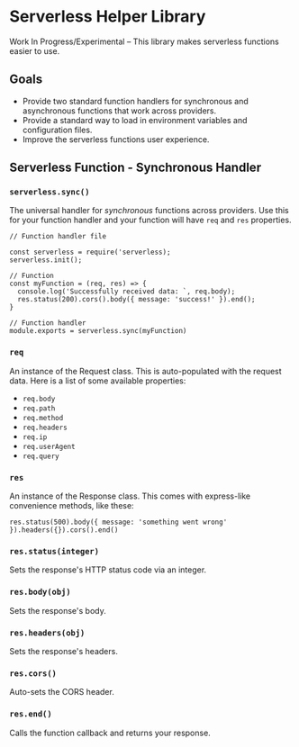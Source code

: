 # Serverless Helper Library

Work In Progress/Experimental – This library makes serverless functions easier to use.

## Goals

* Provide two standard function handlers for synchronous and asynchronous functions that work across providers.
* Provide a standard way to load in environment variables and configuration files.
* Improve the serverless functions user experience.

## Serverless Function - Synchronous Handler

### `serverless.sync()`

The universal handler for *synchronous* functions across providers.  Use this for your function handler and your function will have `req` and `res` properties.

```
// Function handler file

const serverless = require('serverless);
serverless.init();

// Function
const myFunction = (req, res) => {
  console.log('Successfully received data: `, req.body);
  res.status(200).cors().body({ message: 'success!' }).end();
}

// Function handler
module.exports = serverless.sync(myFunction)
```

### `req`

An instance of the Request class.  This is auto-populated with the request data.  Here is a list of some available properties:

* `req.body`
* `req.path`
* `req.method`
* `req.headers`
* `req.ip`
* `req.userAgent`
* `req.query`

### `res`

An instance of the Response class.  This comes with express-like convenience methods, like these:

```
res.status(500).body({ message: 'something went wrong' }).headers({}).cors().end()
```

### `res.status(integer)`

Sets the response's HTTP status code via an integer.

### `res.body(obj)`

Sets the response's body.

### `res.headers(obj)`

Sets the response's headers.

### `res.cors()`

Auto-sets the CORS header.

### `res.end()`

Calls the function callback and returns your response.

